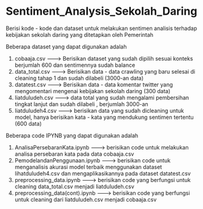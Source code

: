 # Sentiment_Analysis_Sekolah_Daring
Berisi kode - kode dan dataset untuk melakukan sentimen analisis terhadap kebijakan sekolah daring yang ditetapkan oleh Pemerintah

Beberapa dataset yang dapat digunakan adalah
1. cobaaja.csv ---> Berisikan dataset yang sudah dipilih sesuai konteks berjumlah 600 dan sentimennya sudah balance
2. data_total.csv ---> Berisikan data - data crawling yang baru selesai di cleaning tahap 1 dan sudah dilabeli (3000-an data)
3. datatest.csv ---> Berisikan data - data komentar twitter yang mengomentari mengenai kebijakan sekolah daring (300 data)
4. liatduludeh.csv ---> data total yang sudah mengalami pembersihan tingkat lanjut dan sudah dilabeli , berjumlah 3000-an
5. liatduludeh4.csv ---> berisikan data yang sudah dicleaning untuk model, hanya berisikan kata - kata yang mendukung sentimen tertentu (600 data)

Beberapa code IPYNB yang dapat digunakan adalah
1. AnalisaPersebaranKata.ipynb ---> berisikan code untuk melakukan analisa persebaran kata pada data cobaaja.csv
2. PemodelandanPenggunaan.ipynb ---> berisikan code untuk menganalisis akurasi model terbaik menggunakan dataset lihatduludeh4.csv dan mengaplikasikannya
pada dataset datatest.csv 
3. preprocessing_data.ipynb ---> berisikan code yang berfungsi untuk cleaning data_total.csv menjadi liatduludeh.csv
4. preprocessing_data(cont).ipynb ---> berisikan code yang berfungsi untuk cleaning dari liatduludeh.csv menjadi cobaaja.csv
